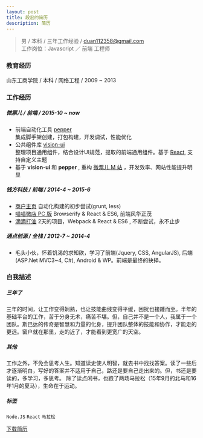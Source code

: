 ```yaml
---
layout: post
title: 段宏的简历
description: 简历
---
```


> 男 / 本科 / 三年工作经验 / duan112358@gmail.com   
> 工作岗位：Javascript ／ 前端 工程师

### 教育经历

山东工商学院 / 本科 / 网络工程 / 2009 ~ 2013 


### 工作经历

##### 微票儿 / 前端 / 2015-10 ~ now

*  前端自动化工具 [pepper](https://www.npmjs.com/package/we-pepper)   
   集成脚手架创建，打包构建，开发调试，性能优化
*  公共组件库 [vision-ui](https://www.npmjs.com/package/vision-ui)  
   整理项目通用组件，结合设计UI规范，提取的前端通用组件。基于 [React](http://facebook.github.io/react), 支持自定义主题
*  基于 **vision-ui** 和 **pepper** , 重构 [微票儿 M 站](http://m.wepiao.com) ，开发效率、网站性能提升明显


##### 钱方科技 / 前端 / 2014-4 ~ 2015-6

*  [商户主页](http://shop.qfpay.com) 自动化构建的初步尝试(grunt, less)
*  [喵喵微店 PC 版](http://wx.qfpay.com/qmm/shop) Browserify & React & ES6, 前端风华正茂
*  [滴滴打油](https://qtdemosandbox.qfpay.com/#/) 2天的项目，Webpack & React & ES6 , 不断尝试，永不止步

##### 通点创源 / 全栈 / 2012-7 ~ 2014-4

*  毛头小伙，怀着饥渴的求知欲，学习了前端(Jquery, CSS, AngularJS), 后端(ASP.Net MVC3~4, C#), Android & WP。前端是最终的抉择。

### 自我描述

##### 三年了  
三年的时间，让工作变得娴熟，也让技能曲线变得平缓，困扰也接踵而至。半年的基础平台的工作，苦于分身无术，痛苦不堪。但，自己并不是一个人，我属于一个团队。斯巴达的传奇是智慧和力量的化身，提升团队整体的技能和协作，才能走的更远。窗户就在那里，走的近了，才能看到更宽广的天空。

##### 其他  
工作之外，不免会思考人生。知道读史使人明智，就去书中找找答案。读了一些后才逐渐明白，写好的答案并不适用于自己，路还是要自己走出来的。但，书还是要读的，多学习，多思考。
除了读点闲书，也跑了两场马拉松（15年9月的北马和16年1月的夏马），生命在于运动。
 
##### 标签  
`Node.JS` `React` `马拉松`

[下载简历](http://dhong.co/profile/myprofile.pdf)

